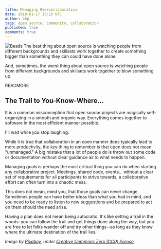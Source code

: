 ```yaml
---
title: Managing Overcollaboration
date: 2018-01-17 13:15 UTC
author: bkp
tags: open source, community, collaboration
published: true
comments: true
---
```


![Beads](blog/beads.jpeg) The best thing about open source is watching people from different backgrounds and skillsets work together to create something bigger than something they can could have done alone.

And, sometimes, the worst thing about open source is watching people from different backgrounds and skillsets work together to blow something up.

READMORE

## The Trail to You-Know-Where...

It is a common misconception that open source projects are magically self-organizing in a smooth and organic way. Everything comes together to software in the most efficient manner possible.

I'll wait while you stop laughing.

While it is true that collaboration in an open manner does typically lead to more productivity, the key thing to remember is that open does not mean "unmanaged." A big mistake that a lot of people do is throw out some code or documentation without clear guidance as to what needs to happen.

Managing goals is perhaps the most critical thing you can do when starting any collaborative project. Meetings, shared code, events... without a clear set of requirements for all participants to strive towards, a collaborative effort can often turn into a chaotic mess.

This does not mean, mind you, that those goals can never change. Sometimes people can have better ideas than what you had in mind, and you need to be ready to listen to new suggestions and be prepared to act on them should the need arise.

Having a plan does not mean being autocratic. It's like setting a trail in the woods: you can follow the trail and get things done along the way, but you are free to let folks wander off and try other things--as long as they know where the ultimate destination of the trail lies.

*Image by [Pixabay](https://www.pexels.com/u/pixabay/), under [Creative Commons Zero (CC0) license](https://creativecommons.org/publicdomain/zero/1.0/).*

